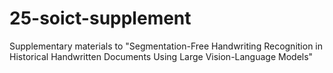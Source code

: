 # 25-soict-supplement
Supplementary materials to "Segmentation-Free Handwriting Recognition in Historical Handwritten Documents Using Large Vision-Language Models"

